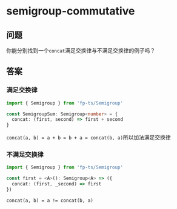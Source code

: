 # semigroup-commutative

## 问题

你能分别找到一个`concat`满足交换律与不满足交换律的例子吗？

## 答案

### 满足交换律

```ts
import { Semigroup } from 'fp-ts/Semigroup'

const SemigroupSum: Semigroup<number> = {
  concat: (first, second) => first + second
}
```

`concat(a, b) = a + b = b + a = concat(b, a)`所以加法满足交换律

### 不满足交换律

```ts
import { Semigroup } from 'fp-ts/Semigroup'

const first = <A>(): Semigroup<A> => ({
  concat: (first, _second) => first
})
```

`concat(a, b) = a != concat(b, a)`
